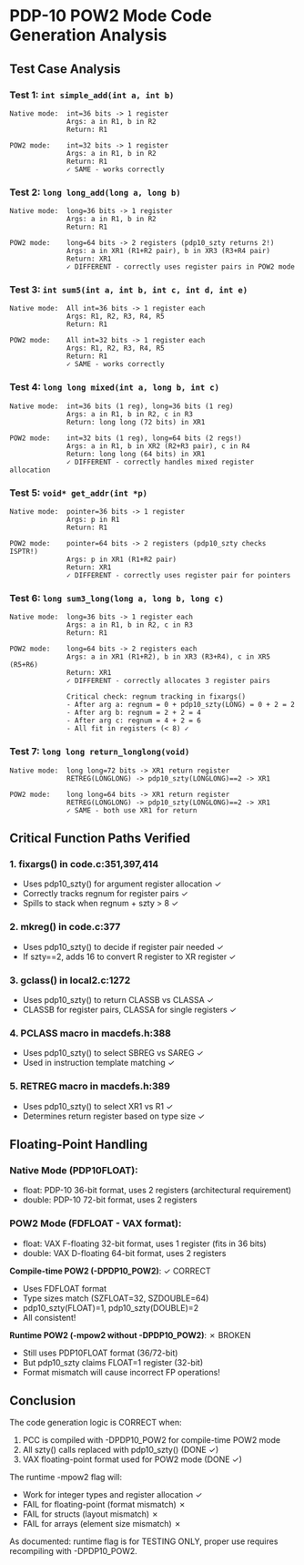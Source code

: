 # PDP-10 POW2 Mode Code Generation Analysis

## Test Case Analysis

### Test 1: `int simple_add(int a, int b)`
```
Native mode:  int=36 bits -> 1 register
              Args: a in R1, b in R2
              Return: R1

POW2 mode:    int=32 bits -> 1 register
              Args: a in R1, b in R2
              Return: R1
              ✓ SAME - works correctly
```

### Test 2: `long long_add(long a, long b)`
```
Native mode:  long=36 bits -> 1 register
              Args: a in R1, b in R2
              Return: R1

POW2 mode:    long=64 bits -> 2 registers (pdp10_szty returns 2!)
              Args: a in XR1 (R1+R2 pair), b in XR3 (R3+R4 pair)
              Return: XR1
              ✓ DIFFERENT - correctly uses register pairs in POW2 mode
```

### Test 3: `int sum5(int a, int b, int c, int d, int e)`
```
Native mode:  All int=36 bits -> 1 register each
              Args: R1, R2, R3, R4, R5
              Return: R1

POW2 mode:    All int=32 bits -> 1 register each
              Args: R1, R2, R3, R4, R5
              Return: R1
              ✓ SAME - works correctly
```

### Test 4: `long long mixed(int a, long b, int c)`
```
Native mode:  int=36 bits (1 reg), long=36 bits (1 reg)
              Args: a in R1, b in R2, c in R3
              Return: long long (72 bits) in XR1

POW2 mode:    int=32 bits (1 reg), long=64 bits (2 regs!)
              Args: a in R1, b in XR2 (R2+R3 pair), c in R4
              Return: long long (64 bits) in XR1
              ✓ DIFFERENT - correctly handles mixed register allocation
```

### Test 5: `void* get_addr(int *p)`
```
Native mode:  pointer=36 bits -> 1 register
              Args: p in R1
              Return: R1

POW2 mode:    pointer=64 bits -> 2 registers (pdp10_szty checks ISPTR!)
              Args: p in XR1 (R1+R2 pair)
              Return: XR1
              ✓ DIFFERENT - correctly uses register pair for pointers
```

### Test 6: `long sum3_long(long a, long b, long c)`
```
Native mode:  long=36 bits -> 1 register each
              Args: a in R1, b in R2, c in R3
              Return: R1

POW2 mode:    long=64 bits -> 2 registers each
              Args: a in XR1 (R1+R2), b in XR3 (R3+R4), c in XR5 (R5+R6)
              Return: XR1
              ✓ DIFFERENT - correctly allocates 3 register pairs

              Critical check: regnum tracking in fixargs()
              - After arg a: regnum = 0 + pdp10_szty(LONG) = 0 + 2 = 2
              - After arg b: regnum = 2 + 2 = 4
              - After arg c: regnum = 4 + 2 = 6
              - All fit in registers (< 8) ✓
```

### Test 7: `long long return_longlong(void)`
```
Native mode:  long long=72 bits -> XR1 return register
              RETREG(LONGLONG) -> pdp10_szty(LONGLONG)==2 -> XR1

POW2 mode:    long long=64 bits -> XR1 return register
              RETREG(LONGLONG) -> pdp10_szty(LONGLONG)==2 -> XR1
              ✓ SAME - both use XR1 for return
```

## Critical Function Paths Verified

### 1. fixargs() in code.c:351,397,414
- Uses pdp10_szty() for argument register allocation ✓
- Correctly tracks regnum for register pairs ✓
- Spills to stack when regnum + szty > 8 ✓

### 2. mkreg() in code.c:377
- Uses pdp10_szty() to decide if register pair needed ✓
- If szty==2, adds 16 to convert R register to XR register ✓

### 3. gclass() in local2.c:1272
- Uses pdp10_szty() to return CLASSB vs CLASSA ✓
- CLASSB for register pairs, CLASSA for single registers ✓

### 4. PCLASS macro in macdefs.h:388
- Uses pdp10_szty() to select SBREG vs SAREG ✓
- Used in instruction template matching ✓

### 5. RETREG macro in macdefs.h:389
- Uses pdp10_szty() to select XR1 vs R1 ✓
- Determines return register based on type size ✓

## Floating-Point Handling

### Native Mode (PDP10FLOAT):
- float: PDP-10 36-bit format, uses 2 registers (architectural requirement)
- double: PDP-10 72-bit format, uses 2 registers

### POW2 Mode (FDFLOAT - VAX format):
- float: VAX F-floating 32-bit format, uses 1 register (fits in 36 bits)
- double: VAX D-floating 64-bit format, uses 2 registers

**Compile-time POW2 (-DPDP10_POW2)**: ✓ CORRECT
  - Uses FDFLOAT format
  - Type sizes match (SZFLOAT=32, SZDOUBLE=64)
  - pdp10_szty(FLOAT)=1, pdp10_szty(DOUBLE)=2
  - All consistent!

**Runtime POW2 (-mpow2 without -DPDP10_POW2)**: ✗ BROKEN
  - Still uses PDP10FLOAT format (36/72-bit)
  - But pdp10_szty claims FLOAT=1 register (32-bit)
  - Format mismatch will cause incorrect FP operations!

## Conclusion

The code generation logic is CORRECT when:
1. PCC is compiled with -DPDP10_POW2 for compile-time POW2 mode
2. All szty() calls replaced with pdp10_szty() (DONE ✓)
3. VAX floating-point format used for POW2 mode (DONE ✓)

The runtime -mpow2 flag will:
- Work for integer types and register allocation ✓
- FAIL for floating-point (format mismatch) ✗
- FAIL for structs (layout mismatch) ✗
- FAIL for arrays (element size mismatch) ✗

As documented: runtime flag is for TESTING ONLY, proper use requires recompiling with -DPDP10_POW2.
